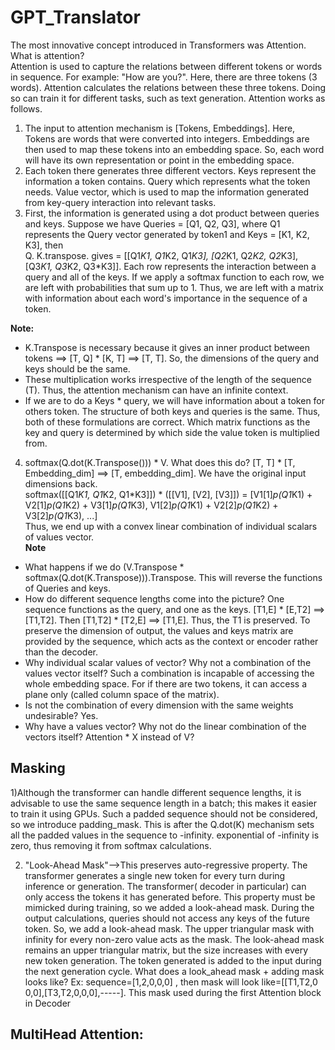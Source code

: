 # GPT_Translator

The most innovative concept introduced in Transformers was Attention. What is attention?  
Attention is used to capture the relations between different tokens or words in sequence. For example: "How are you?". Here, there are three tokens (3 words). Attention calculates the relations between these three tokens. Doing so can train it for different tasks, such as text generation. Attention works as follows.  

1) The input to attention mechanism is [Tokens, Embeddings]. Here, Tokens are words that were converted into integers. Embeddings are then used to map these tokens into an embedding space. So, each word will have its own representation or point in the embedding space.  
2) Each token there generates three different vectors. Keys represent the information a token contains. Query which represents what the token needs. Value vector, which is used to map the information generated from key-query interaction into relevant tasks.  
3) First, the information is generated using a dot product between queries and keys. Suppose we have Queries = [Q1, Q2, Q3], where Q1 represents the Query vector generated by token1 and Keys = [K1, K2, K3], then  
    Q. K.transpose. gives = [[Q1*K1, Q1*K2, Q1*K3], [Q2*K1, Q2*K2, Q2*K3], [Q3*K1, Q3*K2, Q3*K3]]. Each row represents the interaction between a query and all of the keys. If we apply a softmax function to each row, we are left with probabilities that sum up to 1. Thus, we are left with a matrix with information about each word's importance in the sequence of a token.  

**Note:**   
- K.Transpose is necessary because it gives an inner product between tokens ==> [T, Q] * [K, T] ==> [T, T]. So, the dimensions of the query and keys should be the same.  
- These multiplication works irrespective of the length of the sequence (T). Thus, the attention mechanism can have an infinite context.
- If we are to do a Keys * query, we will have information about a token for others token. The structure of both keys and queries is the same. Thus, both of these formulations are correct. Which matrix functions as the key and query is determined by which side the value token is multiplied from. 

4) softmax(Q.dot(K.Transpose())) * V. What does this do? [T, T] * [T, Embedding_dim] ==> [T, embedding_dim]. We have the original input dimensions back.  
   softmax([[Q1*K1, Q1*K2, Q1*K3]]) * ([[V1], [V2], [V3]]) = [V1[1]*p(Q1*K1) + V2[1]*p(Q1*K2) + V3[1]*p(Q1*K3), V1[2]*p(Q1*K1) + V2[2]*p(Q1*K2) + V3[2]*p(Q1*K3), ...]  
   Thus, we end up with a convex linear combination of individual scalars of values vector.  
**Note**
- What happens if we do (V.Transpose * softmax(Q.dot(K.Transpose))).Transpose. This will reverse the functions of Queries and keys. 
- How do different sequence lengths come into the picture? One sequence functions as the query, and one as the keys. [T1,E] * [E,T2] ==> [T1,T2]. Then [T1,T2] * [T2,E] ==> [T1,E]. Thus, the T1 is preserved. To preserve the dimension of output, the values and keys matrix are provided by the sequence, which acts as the context or encoder rather than the decoder.  
- Why individual scalar values of vector? Why not a combination of the values vector itself? Such a combination is incapable of accessing the whole embedding space. For if there are two tokens, it can access a plane only (called column space of the matrix).  
- Is not the combination of every dimension with the same weights undesirable? Yes.  
- Why have a values vector? Why not do the linear combination of the vectors itself? Attention * X instead of V?

 ## Masking
1)Although the transformer can handle different sequence lengths, it is advisable to use the same sequence length in a batch; this makes it easier to train it using GPUs. Such a padded sequence should not be considered, so we introduce padding_mask. This is after the Q.dot(K) mechanism sets all the padded values in the sequence to -infinity. exponential of -infinity is zero, thus removing it from softmax calculations. 

2) "Look-Ahead Mask"-->This preserves auto-regressive property. The transformer generates a single new token for every turn during inference or generation. The transformer( decoder in particular) can only access the tokens it has generated before. This property must be mimicked during training, so we added a look-ahead mask. During the output calculations, queries should not access any keys of the future token. So, we add a look-ahead mask. The upper triangular mask with infinity for every non-zero value acts as the mask. The look-ahead mask remains an upper triangular matrix, but the size increases with every new token generation. The token generated is added to the input during the next generation cycle.
   What does a look_ahead mask + adding mask looks like?
   Ex: sequence=[1,2,0,0,0] , then mask will look like=[[T1,T2,0 0,0],[T3,T2,0,0,0],-----]. This mask used during the first Attention block in Decoder

## MultiHead Attention:

